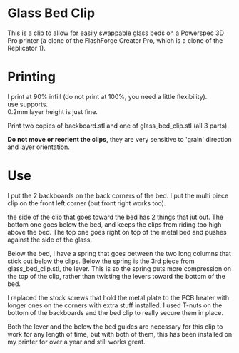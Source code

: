 # Glass Bed Clip

This is a clip to allow for easily swappable glass beds on a Powerspec 3D Pro printer (a clone of the FlashForge Creator Pro, which is a clone of the Replicator 1).

# Printing

I print at 90% infill (do not print at 100%, you need a little flexibility).  
use supports.  
0.2mm layer height is just fine.  

Print two copies of backboard.stl and one of glass_bed_clip.stl (all 3 parts).

**Do not move or reorient the clips**, they are very sensitive to 'grain' direction and layer orientation.

# Use

I put the 2 backboards on the back corners of the bed. I put the multi piece clip on the front left corner (but front right works too).

the side of the clip that goes toward the bed has 2 things that jut out. The bottom one goes below the bed, and keeps the clips from riding too high above the bed. The top one goes right on top of the metal bed and pushes against the side of the glass.

Below the bed, I have a spring that goes between the two long columns that stick out below the clips. Below the spring is the 3rd piece from glass_bed_clip.stl, the lever. This is so the spring puts more compression on the top of the clip, rather than twisting the levers toward the bottom of the bed.

I replaced the stock screws that hold the metal plate to the PCB heater with longer ones on the corners with extra stuff installed. I used T-nuts on the bottom of the backboards and the bed clip to really secure them in place.


Both the lever and the below the bed guides are necessary for this clip to work for any length of time, but with both of them, this has been installed on my printer for over a year and still works great.

